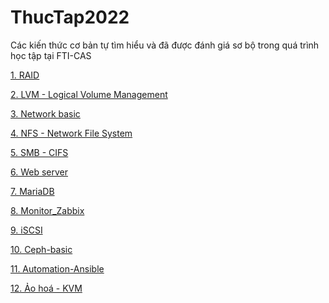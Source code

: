 # ThucTap2022

Các kiến thức cơ bản tự tìm hiểu và đã được đánh giá sơ bộ trong quá trình học tập tại FTI-CAS

[1. RAID](L%C3%BD%20Thuy%E1%BA%BFt%20c%C6%A1%20b%E1%BA%A3n/RAID)

[2. LVM - Logical Volume Management](L%C3%BD%20Thuy%E1%BA%BFt%20c%C6%A1%20b%E1%BA%A3n/LVM%20(Logical%20Volume%20Management))

[3. Network basic](L%C3%BD%20Thuy%E1%BA%BFt%20c%C6%A1%20b%E1%BA%A3n/Network%20basic)

[4. NFS - Network File System](L%C3%BD%20Thuy%E1%BA%BFt%20c%C6%A1%20b%E1%BA%A3n/NFS%20(Network%20File%20System))

[5. SMB - CIFS](L%C3%BD%20Thuy%E1%BA%BFt%20c%C6%A1%20b%E1%BA%A3n/SMB-CIFS)

[6. Web server](L%C3%BD%20Thuy%E1%BA%BFt%20c%C6%A1%20b%E1%BA%A3n/Web-server)

[7. MariaDB](L%C3%BD%20Thuy%E1%BA%BFt%20c%C6%A1%20b%E1%BA%A3n/MariaDB_basic)

[8. Monitor_Zabbix](L%C3%BD%20Thuy%E1%BA%BFt%20c%C6%A1%20b%E1%BA%A3n/Monitor_Zabbix)

[9. iSCSI](L%C3%BD%20Thuy%E1%BA%BFt%20c%C6%A1%20b%E1%BA%A3n/iSCSI)

[10. Ceph-basic](L%C3%BD%20Thuy%E1%BA%BFt%20c%C6%A1%20b%E1%BA%A3n/CEPH)

[11. Automation-Ansible](L%C3%BD%20Thuy%E1%BA%BFt%20c%C6%A1%20b%E1%BA%A3n/Ansible_basic)

[12. Ảo hoá - KVM](L%C3%BD%20Thuy%E1%BA%BFt%20c%C6%A1%20b%E1%BA%A3n/Ao-hoa)




